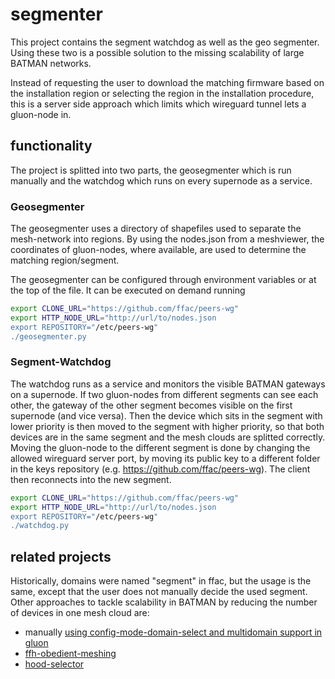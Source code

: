 # segmenter

This project contains the segment watchdog as well as the geo segmenter.
Using these two is a possible solution to the missing scalability of large BATMAN networks.

Instead of requesting the user to download the matching firmware based on the installation region or selecting the region in the installation procedure, this is a server side approach which limits which wireguard tunnel lets a gluon-node in.

## functionality

The project is splitted into two parts, the geosegmenter which is run manually and the watchdog which runs on every supernode as a service.

### Geosegmenter

The geosegmenter uses a directory of shapefiles used to separate the mesh-network into regions.
By using the nodes.json from a meshviewer, the coordinates of gluon-nodes, where available, are used to determine the matching region/segment.

The geosegmenter can be configured through environment variables or at the top of the file.
It can be executed on demand running 

```bash
export CLONE_URL="https://github.com/ffac/peers-wg"
export HTTP_NODE_URL="http://url/to/nodes.json
export REPOSITORY="/etc/peers-wg"
./geosegmenter.py
```

### Segment-Watchdog

The watchdog runs as a service and monitors the visible BATMAN gateways on a supernode.
If two gluon-nodes from different segments can see each other, the gateway of the other segment becomes visible on the first supernode (and vice versa).
Then the device which sits in the segment with lower priority is then moved to the segment with higher priority, so that both devices are in the same segment and the mesh clouds are splitted correctly.
Moving the gluon-node to the different segment is done by changing the allowed wireguard server port, by moving its public key to a different folder in the keys repository (e.g. https://github.com/ffac/peers-wg). The client then reconnects into the new segment.



```bash
export CLONE_URL="https://github.com/ffac/peers-wg"
export HTTP_NODE_URL="http://url/to/nodes.json
export REPOSITORY="/etc/peers-wg"
./watchdog.py
```


## related projects

Historically, domains were named "segment" in ffac, but the usage is the same, except that the user does not manually decide the used segment.
Other approaches to tackle scalability in BATMAN by reducing the number of devices in one mesh cloud are:

* manually [using config-mode-domain-select and multidomain support in gluon](https://gluon.readthedocs.io/en/latest/features/multidomain.html#via-config-mode)
* [ffh-obedient-meshing](https://github.com/freifunkh/ffh-packages/pull/6)
* [hood-selector](https://gluon.readthedocs.io/en/latest/package/gluon-hoodselector.html)